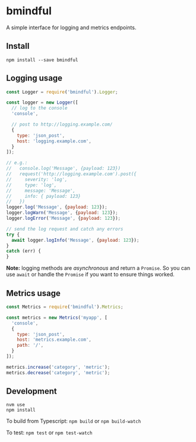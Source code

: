 # bmindful

A simple interface for logging and metrics endpoints.

## Install

    npm install --save bmindful

## Logging usage

```javascript
const Logger = require('bmindful').Logger;

const logger = new Logger([
  // log to the console
  'console',

  // post to http://logging.example.com/
  {
    type: 'json_post',
    host: 'logging.example.com',
  }
]);

// e.g.:
//   console.log('Message', {payload: 123})
//   request('http://logging.example.com').post({
//     severity: 'log',
//     type: 'log',
//     message: 'Message',
//     info: { payload: 123}
//   })
logger.log('Message', {payload: 123});
logger.logWarn('Message', {payload: 123});
logger.logError('Message', {payload: 123});

// send the log request and catch any errors
try {
  await logger.logInfo('Message', {payload: 123});
}
catch (err) {
}
```

**Note:** logging methods are _asynchronous_ and return a `Promise`. So you can use `await` or handle the `Promise` if you want to ensure things worked.

## Metrics usage

```javascript
const Metrics = require('bmindful').Metrics;

const metrics = new Metrics('myapp', [
  'console',
  {
    type: 'json_post',
    host: 'metrics.example.com',
    path: '/',
  }
]);

metrics.increase('category', 'metric');
metrics.decrease('category', 'metric');
```

## Development

```
nvm use
npm install
```

To build from Typescript: `npm build` or `npm build-watch`

To test: `npm test` or `npm test-watch`

